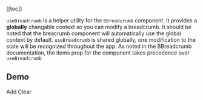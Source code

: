 <ComposableHeader path="useBreadcrumb.ts" title="useBreadcrumb" />

<ContentsSidebar>

[[toc]]

</ContentsSidebar>
<div class="lead mb-5">

`useBreadcrumb` is a helper utility for the `BBreadcrumb` component. It provides a **globally** changable context so you can modify a breadcrumb. It should be noted that the breacrumb component will automatically use the global context by default. `useBreadcrumb` is shared globally, one modification to the state will be recognized throughout the app. As noted in the BBreadcrumb documentation, the items prop for the component takes precedence over `useBreadcrumb`

</div>

<UsePluginAlert />

## Demo

<HighlightCard>
  <BBreadcrumb />
  <BFormInput class="my-3" v-model="inputValue" />
  <BButton @click="addItem" class="me-2">Add</BButton>
  <BButton variant="danger" @click="breadcrumb.reset">Clear</BButton>
  <template #html>

```vue
<template>
  <BBreadcrumb />

  <BFormInput v-model="inputValue" />

  <BButton @click="addItem">Add</BButton>
  <BButton variant="danger" @click="breadcrumb.reset">Clear</BButton>
</template>

<script setup lang="ts">
const breadcrumb = useBreadcrumb()

const inputValue = ref('')

const addItem = () => {
  breadcrumb.items?.value.push(inputValue.value)
  inputValue.value = ''
}
</script>
```

  </template>
</HighlightCard>

<script setup lang="ts">
import {ref} from 'vue'
import HighlightCard from '../../components/HighlightCard.vue'
import ContentsSidebar from '../../components/ContentsSidebar.vue'
import UsePluginAlert from '../../components/UsePluginAlert.vue'
import {BBreadcrumb, BButton, BFormInput, BFormGroup, BCard, BCardBody, useBreadcrumb} from 'bootstrap-vue-next'
import ComposableHeader from './ComposableHeader.vue'

const breadcrumb = useBreadcrumb()

const inputValue = ref('')

const addItem = () => {
    breadcrumb.items?.value.push(inputValue.value)
    inputValue.value = ''
}
</script>

